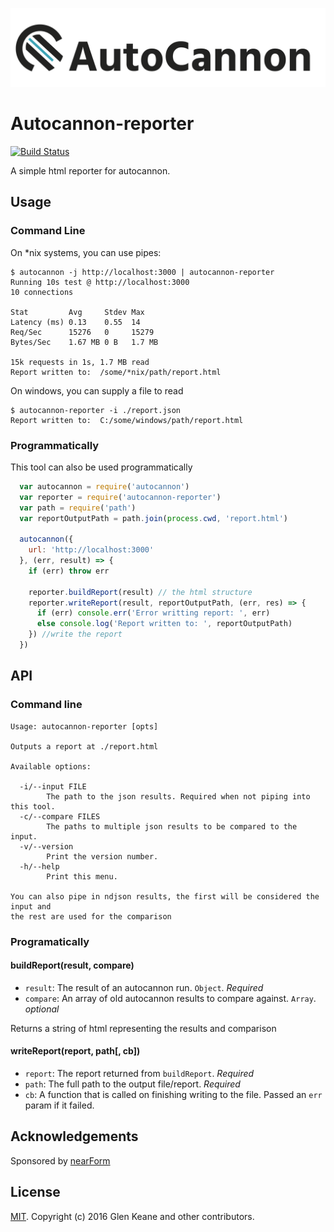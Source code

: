 ![banner](autocannon-banner.png)

# Autocannon-reporter

[![Build Status](https://travis-ci.org/thekemkid/autocannon-reporter.svg?branch=master)](https://travis-ci.org/thekemkid/autocannon-reporter)

A simple html reporter for autocannon.

## Usage

### Command Line

On *nix systems, you can use pipes:

```
$ autocannon -j http://localhost:3000 | autocannon-reporter
Running 10s test @ http://localhost:3000
10 connections

Stat         Avg     Stdev Max
Latency (ms) 0.13    0.55  14
Req/Sec      15276   0     15279
Bytes/Sec    1.67 MB 0 B   1.7 MB

15k requests in 1s, 1.7 MB read
Report written to:  /some/*nix/path/report.html
```

On windows, you can supply a file to read
```
$ autocannon-reporter -i ./report.json
Report written to:  C:/some/windows/path/report.html
```

### Programmatically

This tool can also be used programmatically

```js
  var autocannon = require('autocannon')
  var reporter = require('autocannon-reporter')
  var path = require('path')
  var reportOutputPath = path.join(process.cwd, 'report.html')

  autocannon({
    url: 'http://localhost:3000'
  }, (err, result) => {
    if (err) throw err

    reporter.buildReport(result) // the html structure
    reporter.writeReport(result, reportOutputPath, (err, res) => {
      if (err) console.err('Error writting report: ', err)
      else console.log('Report written to: ', reportOutputPath)
    }) //write the report
  })
```

## API

### Command line
```
Usage: autocannon-reporter [opts]

Outputs a report at ./report.html

Available options:

  -i/--input FILE
        The path to the json results. Required when not piping into this tool.
  -c/--compare FILES
        The paths to multiple json results to be compared to the input.
  -v/--version
        Print the version number.
  -h/--help
        Print this menu.

You can also pipe in ndjson results, the first will be considered the input and
the rest are used for the comparison
```

### Programatically

#### buildReport(result, compare)

* `result`: The result of an autocannon run. `Object`. _Required_
* `compare`: An array of old autocannon results to compare against. `Array`.  _optional_

Returns a string of html representing the results and comparison


#### writeReport(report, path[, cb])

* `report`: The report returned from `buildReport`. _Required_
* `path`: The full path to the output file/report. _Required_
* `cb`: A function that is called on finishing writing to the file. Passed an `err` param if it failed.

## Acknowledgements

Sponsored by [nearForm](http://www.nearform.com)

## License

[MIT](./LICENSE). Copyright (c) 2016 Glen Keane and other contributors.
